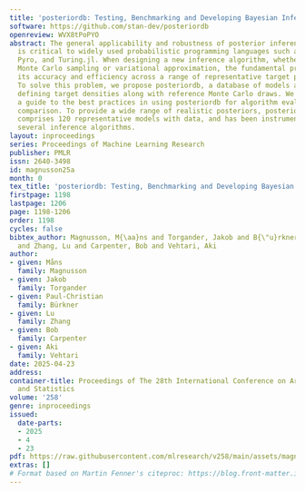 ```yaml
---
title: 'posteriordb: Testing, Benchmarking and Developing Bayesian Inference Algorithms'
software: https://github.com/stan-dev/posteriordb
openreview: WVX8tPoPYO
abstract: The general applicability and robustness of posterior inference algorithms
  is critical to widely used probabilistic programming languages such as Stan, PyMC,
  Pyro, and Turing.jl. When designing a new inference algorithm, whether it involves
  Monte Carlo sampling or variational approximation, the fundamental problem is evaluating
  its accuracy and efficiency across a range of representative target posteriors.
  To solve this problem, we propose posteriordb, a database of models and data sets
  defining target densities along with reference Monte Carlo draws. We further provide
  a guide to the best practices in using posteriordb for algorithm evaluation and
  comparison. To provide a wide range of realistic posteriors, posteriordb currently
  comprises 120 representative models with data, and has been instrumental in developing
  several inference algorithms.
layout: inproceedings
series: Proceedings of Machine Learning Research
publisher: PMLR
issn: 2640-3498
id: magnusson25a
month: 0
tex_title: 'posteriordb: Testing, Benchmarking and Developing Bayesian Inference Algorithms'
firstpage: 1198
lastpage: 1206
page: 1198-1206
order: 1198
cycles: false
bibtex_author: Magnusson, M{\aa}ns and Torgander, Jakob and B{\"u}rkner, Paul-Christian
  and Zhang, Lu and Carpenter, Bob and Vehtari, Aki
author:
- given: Måns
  family: Magnusson
- given: Jakob
  family: Torgander
- given: Paul-Christian
  family: Bürkner
- given: Lu
  family: Zhang
- given: Bob
  family: Carpenter
- given: Aki
  family: Vehtari
date: 2025-04-23
address:
container-title: Proceedings of The 28th International Conference on Artificial Intelligence
  and Statistics
volume: '258'
genre: inproceedings
issued:
  date-parts:
  - 2025
  - 4
  - 23
pdf: https://raw.githubusercontent.com/mlresearch/v258/main/assets/magnusson25a/magnusson25a.pdf
extras: []
# Format based on Martin Fenner's citeproc: https://blog.front-matter.io/posts/citeproc-yaml-for-bibliographies/
---
```

